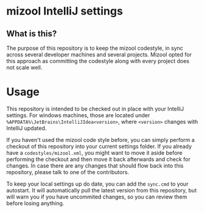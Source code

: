 # mizool IntelliJ settings
## What is this?
The purpose of this repository is to keep the mizool codestyle, in sync across several developer machines and several projects.
Mizool opted for this approach as committing the codestyle along with every project does not scale well.
# Usage
This repository is intended to be checked out in place with your IntelliJ settings.
For windows machines, those are located under `%APPDATA%\JetBrains\IntelliJIdea<version>`, where `<version>` changes with IntelliJ updated.

If you haven't used the mizool code style before, you can simply perform a checkout of this repository into your current settings folder.
If you already have a `codestyles/mizool.xml`, you might want to move it aside before performing the checkout and then move it back afterwards and check for changes.
In case there are any changes that should flow back into this repository, please talk to one of the contributors.

To keep your local settings up do date, you can add the `sync.cmd` to your autostart.
It will automatically pull the latest version from this repository, but will warn you if you have uncommited changes, so you can review them before losing anything.